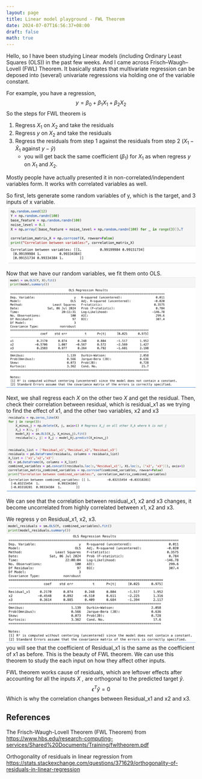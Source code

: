 ```yaml
---
layout: page
title: Linear model playground - FWL Theorem
date: 2024-07-07T16:56:37+08:00
draft: false
math: true
---
```


Hello, so I have been studying Linear models (including Ordinary Least Squares (OLS)) in the past few weeks. 
And I came across Frisch–Waugh–Lovell (FWL) Theorem. It basically states that multivariate regression can be deposed into (several) univariate regressions via holding one of the variable constant.

For example, you have a regression, 
$$y=\beta_{0}+\beta_{1}X_{1}+\beta_{2}X_{2}$$ 
So the steps for FWL theorem is
1. Regress $X_{1}$ on $X_{2}$ and take the residuals
2. Regress $y$ on $X_{2}$ and take the residuals
3. Regress the residuals from step 1 against the residuals from step 2 ($X_{1}-\hat{X}_{1}$ against $y-\hat{y}$)
	- you will get back the same coefficient ($\beta_{1}$) for $X_{1}$ as when regress $y$ on $X_{1}$ and $X_{2}$.

Mostly people have actually presented it in non-correlated/independent variables form. It works with correlated variables as well.

So first, lets generate some random variables of y, which is the target, and 3 inputs of x variable. 
![alt text](image.png)


Now that we have our random variables, we fit them onto OLS.
![alt text](image-1.png)

Next, we shall regress each $X$ on the other two $X$ and get the residual. Then, check their correlation between residual, which is residual_x1 as we trying to find the effect of x1, and the other two variables, x2 and x3  
![alt text](image-2.png)

We can see that the correlation between residual_x1, x2 and x3 changes, it become uncorrelated from highly correlated between x1, x2 and x3.

We regress y on Residual_x1, x2, x3.
![alt text](image-3.png)
you will see that the coefficient of Residual_x1 is the same as the coefficient of x1 as before. This is the beauty of FWL theorem. We can use this theorem to study the each input on how they affect other inputs.


FWL theorem works cause of residuals, which are leftover effects after accounting for all the inputs $X$ , are orthogonal to the predicted target $\hat{y}$. $$\epsilon^{T}\hat{y}=0$$ Which is why the correlation changes between Residual_x1 and x2 and x3.



## References
The Frisch-Waugh-Lovell Theorem (FWL Theorem) from https://www.hbs.edu/research-computing-services/Shared%20Documents/Training/fwltheorem.pdf

Orthogonality of residuals in linear regression from https://stats.stackexchange.com/questions/371629/orthogonality-of-residuals-in-linear-regression‌
